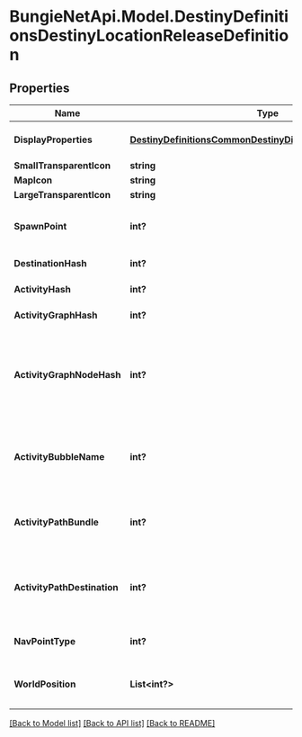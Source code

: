 # BungieNetApi.Model.DestinyDefinitionsDestinyLocationReleaseDefinition
## Properties

Name | Type | Description | Notes
------------ | ------------- | ------------- | -------------
**DisplayProperties** | [**DestinyDefinitionsCommonDestinyDisplayPropertiesDefinition**](DestinyDefinitionsCommonDestinyDisplayPropertiesDefinition.md) | Sadly, these don&#39;t appear to be populated anymore (ever?) | [optional] 
**SmallTransparentIcon** | **string** |  | [optional] 
**MapIcon** | **string** |  | [optional] 
**LargeTransparentIcon** | **string** |  | [optional] 
**SpawnPoint** | **int?** | If we had map information, this spawnPoint would be interesting. But sadly, we don&#39;t have that info. | [optional] 
**DestinationHash** | **int?** | The Destination being pointed to by this location. | [optional] 
**ActivityHash** | **int?** | The Activity being pointed to by this location. | [optional] 
**ActivityGraphHash** | **int?** | The Activity Graph being pointed to by this location. | [optional] 
**ActivityGraphNodeHash** | **int?** | The Activity Graph Node being pointed to by this location. (Remember that Activity Graph Node hashes are only unique within an Activity Graph: so use the combination to find the node being spoken of) | [optional] 
**ActivityBubbleName** | **int?** | The Activity Bubble within the Destination. Look this up in the DestinyDestinationDefinition&#39;s bubbles and bubbleSettings properties. | [optional] 
**ActivityPathBundle** | **int?** | If we had map information, this would tell us something cool about the path this location wants you to take. I wish we had map information. | [optional] 
**ActivityPathDestination** | **int?** | If we had map information, this would tell us about path information related to destination on the map. Sad. Maybe you can do something cool with it. Go to town man. | [optional] 
**NavPointType** | **int?** | The type of Nav Point that this represents. See the enumeration for more info. | [optional] 
**WorldPosition** | **List<int?>** | Looks like it should be the position on the map, but sadly it does not look populated... yet? | [optional] 

[[Back to Model list]](../README.md#documentation-for-models) [[Back to API list]](../README.md#documentation-for-api-endpoints) [[Back to README]](../README.md)

